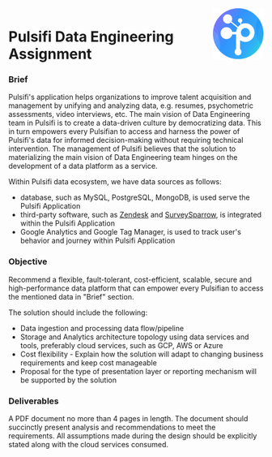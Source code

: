 <img align="right" width="100" height="100" src="./src/pulsifi.png">

# Pulsifi Data Engineering Assignment
### Brief
Pulsifi's application helps organizations to improve talent acquisition and management by unifying and analyzing data, e.g. resumes, psychometric assessments, video interviews, etc. The main vision of Data Engineering team in Pulsifi is to create a data-driven culture by democratizing data. This in turn empowers every Pulsifian to access and harness the power of Pulsifi's data for informed decision-making without requiring technical intervention. The management of Pulsifi believes that the solution to materializing the main vision of Data Engineering team hinges on the development of a data platform as a service.

Within Pulsifi data ecosystem, we have data sources as follows:
* database, such as MySQL, PostgreSQL, MongoDB, is used serve the Pulsifi Application
* third-party software, such as [Zendesk](https://www.zendesk.com/?ref=431) and [SurveySparrow](https://surveysparrow.com/), is integrated within the Pulsifi Application
* Google Analytics and Google Tag Manager, is used to track user's behavior and journey within Pulsifi Application


### Objective
Recommend a flexible, fault-tolerant, cost-efficient, scalable, secure and high-performance data platform that can empower every Pulsifian to access the mentioned data in "Brief" section.

The solution should include the following:
* Data ingestion and processing data flow/pipeline
* Storage and Analytics architecture topology using data services and tools, preferably cloud services, such as GCP, AWS or Azure
* Cost flexibility - Explain how the solution will adapt to changing business requirements and keep cost manageable
* Proposal for the type of presentation layer or reporting mechanism will be supported by the solution

### Deliverables
A PDF document no more than 4 pages in length. The document should succinctly present analysis and recommendations to meet the requirements. All assumptions made during the design should be explicitly stated along with the cloud services consumed. 